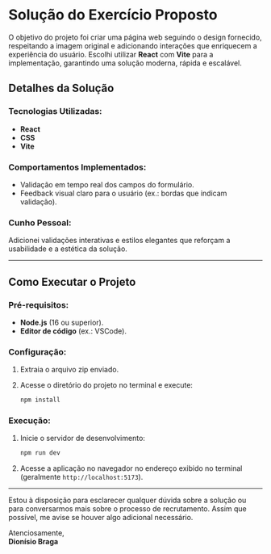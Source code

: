 # Solução do Exercício Proposto

O objetivo do projeto foi criar uma página web seguindo o design fornecido, respeitando a imagem original e adicionando interações que enriquecem a experiência do usuário. Escolhi utilizar **React** com **Vite** para a implementação, garantindo uma solução moderna, rápida e escalável.

## Detalhes da Solução

### Tecnologias Utilizadas:
- **React**
- **CSS**
- **Vite**

### Comportamentos Implementados:
- Validação em tempo real dos campos do formulário.
- Feedback visual claro para o usuário (ex.: bordas que indicam validação).

### Cunho Pessoal:
Adicionei validações interativas e estilos elegantes que reforçam a usabilidade e a estética da solução.

---

## Como Executar o Projeto

### Pré-requisitos:
- **Node.js** (16 ou superior).
- **Editor de código** (ex.: VSCode).

### Configuração:
1. Extraia o arquivo zip enviado.
2. Acesse o diretório do projeto no terminal e execute:

   ```bash
   npm install
   ```

### Execução:
1. Inicie o servidor de desenvolvimento:

   ```bash
   npm run dev
   ```

2. Acesse a aplicação no navegador no endereço exibido no terminal (geralmente `http://localhost:5173`).

---

Estou à disposição para esclarecer qualquer dúvida sobre a solução ou para conversarmos mais sobre o processo de recrutamento. Assim que possível, me avise se houver algo adicional necessário.

Atenciosamente,  
**Dionísio Braga**

